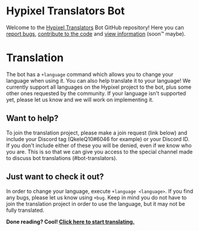 # Hypixel Translators Bot 
Welcome to the [Hypixel Translators](https://discord.gg/rcT948A) Bot GitHub repository! Here you can [report bugs](https://github.com/QkeleQ10/hypixel-translators-bot-discord/issues), [contribute to the code](https://github.com/QkeleQ10/hypixel-translators-bot-discord/pulls) and [view information](https://github.com/QkeleQ10/hypixel-translators-bot-discord/wiki) (soon:tm: maybe).

# Translation
The bot has a `+language` command which allows you to change your language when using it. You can also help translate it to your language! We currently support all languages on the Hypixel project to the bot, plus some other ones requested by the community. If your language isn't supported yet, please let us know and we will work on implementing it.

## Want to help?
To join the translation project, please make a join request (link below) and include your Discord tag (QkeleQ10#6046 for example) or your Discord ID. If you don't include either of these you will be denied, even if we know who you are. This is so that we can give you access to the special channel made to discuss bot translations (#bot-translators).

## Just want to check it out?
In order to change your language, execute `+language <language>`. If you find any bugs, please let us know using `+bug`. Keep in mind you do not have to join the translation project in order to use the language, but it may not be fully translated. 

**Done reading? Cool! [Click here to start translating.](https://crowdin.com/project/hypixel-translators-bot)**
